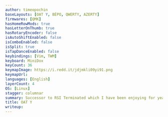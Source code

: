 ```yaml
---
author: timeopochin
baseLayouts: [OAT Y, BÉPO, QWERTY, AZERTY]
firmwares: [QMK]
hasHomeRowMods: true
hasLetterOnThumb: true
hasRotaryEncoder: false
isAutoShiftEnabled: false
isComboEnabled: false
isSplit: true
isTapDanceEnabled: false
keybindings: [Vim, TWM]
keyboard: MiniDox
keyCount: 36
keymapImage: https://i.redd.it/jdjmkli09yi91.png
keymapUrl:
languages: [English]
layerCount: 4
OS: [Linux]
stagger: columnar
summary: Successor to RSI Terminated which I have been enjoying for years, but I need better multilingual support; this is my solution.
title: OAT Y
writeup:
---
```

